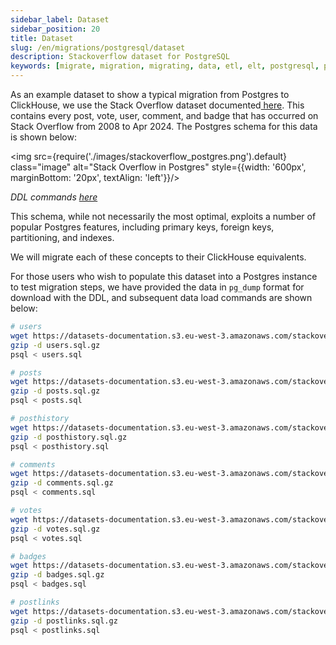 ```yaml
---
sidebar_label: Dataset
sidebar_position: 20
title: Dataset
slug: /en/migrations/postgresql/dataset
description: Stackoverflow dataset for PostgreSQL
keywords: [migrate, migration, migrating, data, etl, elt, postgresql, postgres]
---
```


As an example dataset to show a typical migration from Postgres to ClickHouse, we use the Stack Overflow dataset documented[ here](/docs/en/getting-started/example-datasets/stackoverflow). This contains every post, vote, user, comment, and badge that has occurred on Stack Overflow from 2008 to Apr 2024. The Postgres schema for this data is shown below:

<img src={require('./images/stackoverflow_postgres.png').default} class="image" alt="Stack Overflow in Postgres" style={{width: '600px', marginBottom: '20px', textAlign: 'left'}}/>

_DDL commands [here](https://github.com/ClickHouse/clickhouse-docs/blob/main/docs/en/migrations/assets/stackoverflow_ddl.md)_

This schema, while not necessarily the most optimal, exploits a number of popular Postgres features, including primary keys, foreign keys, partitioning, and indexes.

We will migrate each of these concepts to their ClickHouse equivalents.

For those users who wish to populate this dataset into a Postgres instance to test migration steps, we have provided the data in `pg_dump` format for download with the DDL, and subsequent data load commands are shown below:

```bash
# users
wget https://datasets-documentation.s3.eu-west-3.amazonaws.com/stackoverflow/pdump/2024/users.sql.gz
gzip -d users.sql.gz
psql < users.sql

# posts
wget https://datasets-documentation.s3.eu-west-3.amazonaws.com/stackoverflow/pdump/2024/posts.sql.gz
gzip -d posts.sql.gz
psql < posts.sql

# posthistory
wget https://datasets-documentation.s3.eu-west-3.amazonaws.com/stackoverflow/pdump/2024/posthistory.sql.gz
gzip -d posthistory.sql.gz
psql < posthistory.sql

# comments
wget https://datasets-documentation.s3.eu-west-3.amazonaws.com/stackoverflow/pdump/2024/comments.sql.gz
gzip -d comments.sql.gz
psql < comments.sql

# votes
wget https://datasets-documentation.s3.eu-west-3.amazonaws.com/stackoverflow/pdump/2024/votes.sql.gz
gzip -d votes.sql.gz
psql < votes.sql

# badges
wget https://datasets-documentation.s3.eu-west-3.amazonaws.com/stackoverflow/pdump/2024/badges.sql.gz
gzip -d badges.sql.gz
psql < badges.sql

# postlinks
wget https://datasets-documentation.s3.eu-west-3.amazonaws.com/stackoverflow/pdump/2024/postlinks.sql.gz
gzip -d postlinks.sql.gz
psql < postlinks.sql
```
